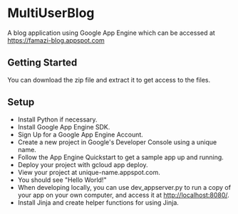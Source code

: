 # MultiUserBlog

A blog application using Google App Engine which can be accessed at <https://famazi-blog.appspot.com>

## Getting Started

You can download the zip file and extract it to get access to the files.

## Setup

- Install Python if necessary.
- Install Google App Engine SDK.
- Sign Up for a Google App Engine Account.
- Create a new project in Google's Developer Console using a unique name.
- Follow the App Engine Quickstart to get a sample app up and running.
- Deploy your project with gcloud app deploy.
- View your project at unique-name.appspot.com.
- You should see "Hello World!"
- When developing locally, you can use dev_appserver.py to run a copy of your app on your own computer, and access it at <http://localhost:8080/>.
- Install Jinja and create helper functions for using Jinja.
